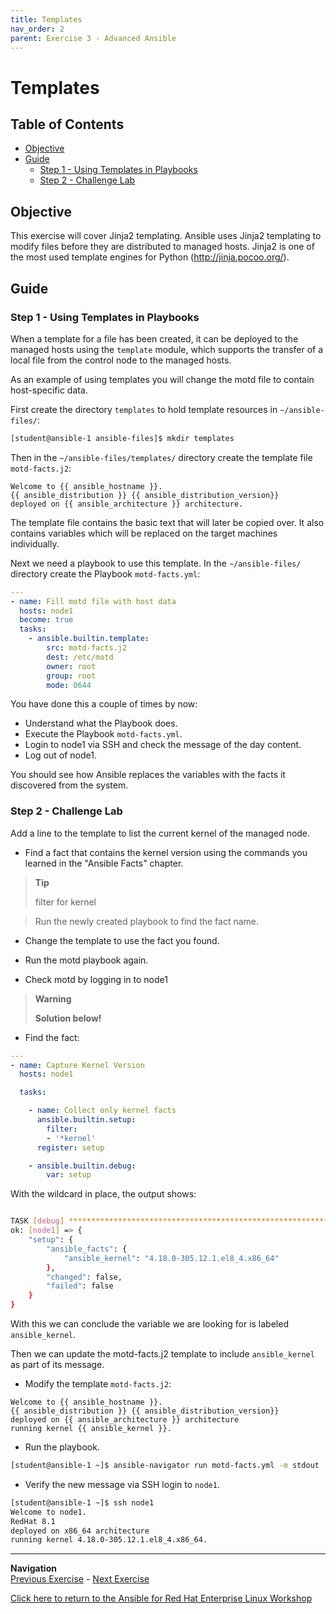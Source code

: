 ```yaml
---
title: Templates
nav_order: 2
parent: Exercise 3 - Advanced Ansible
---
```


# Templates

## Table of Contents
- [Objective](#objective)
- [Guide](#guide)
  - [Step 1 - Using Templates in Playbooks](#step-1---using-templates-in-playbooks)
  - [Step 2 - Challenge Lab](#step-2---challenge-lab)

## Objective

This exercise will cover Jinja2 templating. Ansible uses Jinja2 templating to modify files before they are distributed to managed hosts. Jinja2 is one of the most used template engines for Python (<http://jinja.pocoo.org/>).

## Guide

### Step 1 - Using Templates in Playbooks

When a template for a file has been created, it can be deployed to the managed hosts using the `template` module, which supports the transfer of a local file from the control node to the managed hosts.

As an example of using templates you will change the motd file to contain host-specific data.

First create the directory `templates` to hold template resources in `~/ansible-files/`:

```bash
[student@ansible-1 ansible-files]$ mkdir templates
```

Then in the `~/ansible-files/templates/` directory create the template file `motd-facts.j2`:

<!-- {% raw %} -->

```html+jinja
Welcome to {{ ansible_hostname }}.
{{ ansible_distribution }} {{ ansible_distribution_version}}
deployed on {{ ansible_architecture }} architecture.
```

<!-- {% endraw %} -->

The template file contains the basic text that will later be copied over. It also contains variables which will be replaced on the target machines individually.

Next we need a playbook to use this template. In the `~/ansible-files/` directory create the Playbook `motd-facts.yml`:

```yaml
---
- name: Fill motd file with host data
  hosts: node1
  become: true
  tasks:
    - ansible.builtin.template:
        src: motd-facts.j2
        dest: /etc/motd
        owner: root
        group: root
        mode: 0644
```

You have done this a couple of times by now:

* Understand what the Playbook does.
* Execute the Playbook `motd-facts.yml`.
* Login to node1 via SSH and check the message of the day content.
* Log out of node1.

You should see how Ansible replaces the variables with the facts it discovered from the system.

### Step 2 - Challenge Lab

Add a line to the template to list the current kernel of the managed node.

* Find a fact that contains the kernel version using the commands you learned in the "Ansible Facts" chapter.

> **Tip**
>
> filter for kernel

> Run the newly created playbook to find the fact name.

* Change the template to use the fact you found.

* Run the motd playbook again.

* Check motd by logging in to node1

> **Warning**
>
> **Solution below\!**

* Find the fact:

```yaml
---
- name: Capture Kernel Version
  hosts: node1

  tasks:

    - name: Collect only kernel facts
      ansible.builtin.setup:
        filter:
        - '*kernel'
      register: setup

    - ansible.builtin.debug:
        var: setup
```

With the wildcard in place, the output shows:

```bash

TASK [debug] *******************************************************************
ok: [node1] => {
    "setup": {
        "ansible_facts": {
            "ansible_kernel": "4.18.0-305.12.1.el8_4.x86_64"
        },
        "changed": false,
        "failed": false
    }
}
```

With this we can conclude the variable we are looking for is labeled `ansible_kernel`.

Then we can update the motd-facts.j2 template to include `ansible_kernel` as part of its message.

* Modify the template `motd-facts.j2`:

<!-- {% raw %} -->

```html+jinja
Welcome to {{ ansible_hostname }}.
{{ ansible_distribution }} {{ ansible_distribution_version}}
deployed on {{ ansible_architecture }} architecture
running kernel {{ ansible_kernel }}.
```

<!-- {% endraw %} -->

* Run the playbook.

```bash
[student@ansible-1 ~]$ ansible-navigator run motd-facts.yml -m stdout
```

* Verify the new message via SSH login to `node1`.

```bash
[student@ansible-1 ~]$ ssh node1
Welcome to node1.
RedHat 8.1
deployed on x86_64 architecture
running kernel 4.18.0-305.12.1.el8_4.x86_64.
```

---
**Navigation**
<br>
[Previous Exercise](../1.5-handlers) - [Next Exercise](../1.7-role)

[Click here to return to the Ansible for Red Hat Enterprise Linux Workshop](../README.md#section-1---ansible-engine-exercises)
